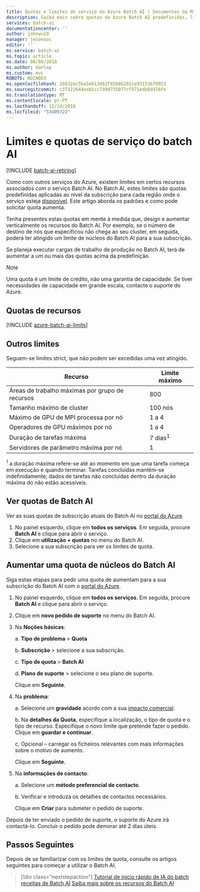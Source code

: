 ```yaml
---
title: Quotas e limites de serviço do Azure Batch AI | Documentos da Microsoft
description: Saiba mais sobre quotas do Azure Batch AI predefinidas, limites e restrições e aumenta a como pedir quota
services: batch-ai
documentationcenter: ''
author: johnwu10
manager: jeconnoc
editor: ''
ms.service: batch-ai
ms.topic: article
ms.date: 08/08/2018
ms.author: danlep
ms.custom: mvc
ROBOTS: NOINDEX
ms.openlocfilehash: 16032ec5ba1e613462f92b86281ce93153b70923
ms.sourcegitcommit: c37122644eab1cc739d735077cf971edb6d428fe
ms.translationtype: MT
ms.contentlocale: pt-PT
ms.lasthandoff: 12/14/2018
ms.locfileid: "53409722"
---
```

# <a name="batch-ai-service-quotas-and-limits"></a>Limites e quotas de serviço do batch AI

[!INCLUDE [batch-ai-retiring](../../includes/batch-ai-retiring.md)]

Como com outros serviços do Azure, existem limites em certos recursos associados com o serviço Batch AI. No Batch AI, estes limites são quotas predefinidas aplicadas ao nível da subscrição para cada região onde o serviço esteja [disponível](https://azure.microsoft.com/global-infrastructure/services/). Este artigo aborda os padrões e como pode solicitar quota aumenta.

Tenha presentes estas quotas em mente à medida que, design e aumentar verticalmente os recursos do Batch AI. Por exemplo, se o número de destino de nós que especificou não chega ao seu cluster, em seguida, poderá ter atingido um limite de núcleos do Batch AI para a sua subscrição.

Se planeja executar cargas de trabalho de produção no Batch AI, terá de aumentar a um ou mais das quotas acima da predefinição.

> [!NOTE]
> Uma quota é um limite de crédito, não uma garantia de capacidade. Se tiver necessidades de capacidade em grande escala, contacte o suporte do Azure.
> 
> 

## <a name="resource-quotas"></a>Quotas de recursos

[!INCLUDE [azure-batch-ai-limits](../../includes/azure-batch-ai-limits.md)]

## <a name="other-limits"></a>Outros limites

Seguem-se limites strict, que não podem ser excedidas uma vez atingido.

| **Recurso** | **Limite máximo** |
| --- | --- |
| Áreas de trabalho máximas por grupo de recursos | 800 |
| Tamanho máximo de cluster | 100 nós |
| Máximo de GPU de MPI processa por nó | 1 a 4 |
| Operadores de GPU máximos por nó | 1 a 4 |
| Duração de tarefas máxima | 7 dias<sup>1</sup> |
| Servidores de parâmetro máxima por nó | 1 |

<sup>1</sup> a duração máxima refere-se até ao momento em que uma tarefa começa em execução e quando terminar. Tarefas concluídas mantêm-se indefinidamente; dados de tarefas não concluídas dentro da duração máxima do não estão acessíveis.

## <a name="view-batch-ai-quotas"></a>Ver quotas de Batch AI

Ver as suas quotas de subscrição atuais do Batch AI no [portal do Azure][portal].

1. No painel esquerdo, clique em **todos os serviços**. Em seguida, procure **Batch AI** e clique para abrir o serviço.
2. Clique em **utilização + quotas** no menu do Batch AI.
3. Selecione a sua subscrição para ver os limites de quota.

## <a name="increase-a-batch-ai-cores-quota"></a>Aumentar uma quota de núcleos do Batch AI

Siga estas etapas para pedir uma quota de aumentam para a sua subscrição do Batch AI com o [portal do Azure][portal]. 

1. No painel esquerdo, clique em **todos os serviços**. Em seguida, procure **Batch AI** e clique para abrir o serviço.
2. Clique em **novo pedido de suporte** no menu do Batch AI.
3. Na **Noções básicas**:
   
    a. **Tipo de problema** > **Quota**
   
    b. **Subscrição** > selecione a sua subscrição.
   
    c. **Tipo de quota** > **Batch AI**
   
    d. **Plano de suporte** > selecione o seu plano de suporte.

    Clique em **Seguinte**.
4. Na **problema**:
   
    a. Selecione um **gravidade** acordo com a sua [impacto comercial][support_sev].
   
    b. Na **detalhes da Quota**, especifique a localização, o tipo de quota e o tipo de recurso. Especifique o novo limite que pretende fazer o pedido. Clique em **guardar e continuar**.

    c. Opcional – carregar os ficheiros relevantes com mais informações sobre o motivo de aumento.
   
    Clique em **Seguinte**.
5. Na **informações de contacto**:
   
    a. Selecione um **método preferencial de contacto**.
   
    b. Verificar e introduza os detalhes de contactos necessários.
   
    Clique em **Criar** para submeter o pedido de suporte.

Depois de ter enviado o pedido de suporte, o suporte do Azure irá contactá-lo. Concluir o pedido pode demorar até 2 dias úteis.


## <a name="next-steps"></a>Passos Seguintes

Depois de se familiarizar com os limites de quota, consulte os artigos seguintes para começar a utilizar o Batch AI.

> [!div class="nextstepaction"]
> [Tutorial de início rápido de IA do batch](quickstart-tensorflow-training-cli.md)
> [receitas de Batch AI](https://github.com/Azure/BatchAI/tree/master/recipes)
> [Saiba mais sobre os recursos do Batch AI](resource-concepts.md)

[portal]: https://portal.azure.com
[support_sev]: http://aka.ms/supportseverity